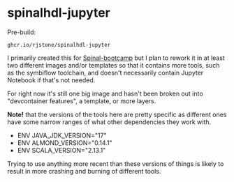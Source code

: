 # spinalhdl-jupyter

Pre-build:
```
ghcr.io/rjstone/spinalhdl-jupyter
```

I primarily created this for [Spinal-bootcamp](https://github.com/rjstone/Spinal-bootcamp)
but I plan to rework it in at least two different images and/or templates so
that it contains more tools, such as the symbiflow toolchain, and doesn't
necessarily contain Jupyter Notebook if that's not needed.

For right now it's still one big image and hasn't been broken out into
"devcontainer features", a template, or more layers.

**Note!** that the versions of the tools here are pretty specific as different
ones have some narrow ranges of what other dependencies they work with.

* ENV JAVA_JDK_VERSION="17"
* ENV ALMOND_VERSION="0.14.1"
* ENV SCALA_VERSION="2.13.1"

Trying to use anything more recent than these versions of things is likely
to result in more crashing and burning of different tools.
